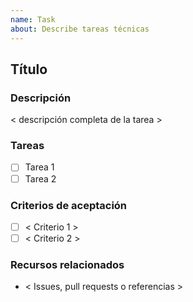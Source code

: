 ```yaml
---
name: Task
about: Describe tareas técnicas
---
```


## Título

### Descripción

< descripción completa de la tarea >

### Tareas

- [ ] Tarea 1
- [ ] Tarea 2

### Criterios de aceptación
- [ ] < Criterio 1 >
- [ ] < Criterio 2 >

### Recursos relacionados
- < Issues, pull requests o referencias >

